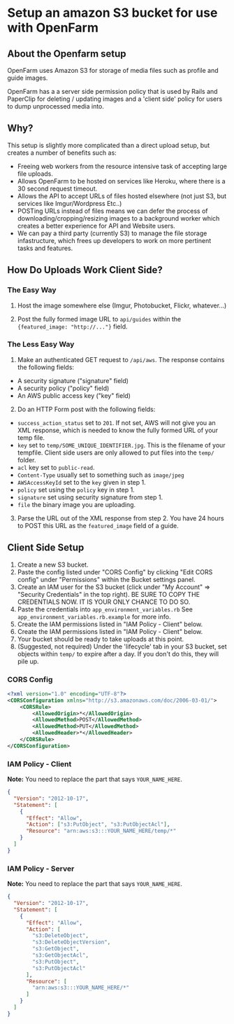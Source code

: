 # Setup an amazon S3 bucket for use with OpenFarm

## About the Openfarm setup

 OpenFarm uses Amazon S3 for storage of media files such as profile and guide images.

 OpenFarm has a a server side permission policy that is used by Rails and PaperClip for deleting / updating images and a 'client side' policy for users to dump unprocessed media into.

## Why?

 This setup is slightly more complicated than a direct upload setup, but creates a number of benefits such as:

  * Freeing web workers from the resource intensive task of accepting large file uploads.
  * Allows OpenFarm to be hosted on services like Heroku, where there is a 30 second request timeout.
  * Allows the API to accept URLs of files hosted elsewhere (not just S3, but services like Imgur/Wordpress Etc..)
  * POSTing URLs instead of files means we can defer the process of downloading/cropping/resizing images to a background worker which creates a better experience for API and Website users.
  * We can pay a third party (currently S3) to manage the file storage infastructure, which frees up developers to work on more pertinent tasks and features.

## How Do Uploads Work Client Side?

### The Easy Way

 1. Host the image somewhere else (Imgur, Photobucket, Flickr, whatever...)

 2. Post the fully formed image URL to `api/guides` within the `{featured_image: "http://..."}` field.

### The Less Easy Way

 1. Make an authenticated GET request to `/api/aws`. The response contains the following fields:
   * A security signature ("signature" field)
   * A security policy ("policy" field)
   * An AWS public access key ("key" field)

 2. Do an HTTP Form post with the following fields:
   * `success_action_status` set to `201`. If not set, AWS will not give you an XML response, which is needed to know the fully formed URL of your temp file.
   * `key` set to `temp/SOME_UNIQUE_IDENTIFIER.jpg`. This is the filename of your tempfile. Client side users are only allowed to put files into the `temp/` folder.
   * `acl` key set to `public-read`.
   * `Content-Type` usually set to something such as `image/jpeg`
   * `AWSAccessKeyId` set to the `key` given in step 1.
   * `policy` set using the `policy` key in step 1.
   * `signature` set using security signature from step 1.
   * `file` the binary image you are uploading.

 3. Parse the URL out of the XML response from step 2. You have 24 hours to POST this URL as the `featured_image` field of a guide.

## Client Side Setup

1. Create a new S3 bucket.
2. Paste the config listed under "CORS Config" by clicking "Edit CORS config" under "Permissions" within the Bucket settings panel.
3. Create an IAM user for the S3 bucket (click under "My Account" => "Security Credentials" in the top right). BE SURE TO COPY THE CREDENTIALS NOW. IT IS YOUR ONLY CHANCE TO DO SO.
4. Paste the credentials into `app_environment_variables.rb` See `app_environment_variables.rb.example` for more info.
5. Create the IAM permissions listed in "IAM Policy - Client" below.
6. Create the IAM permissions listed in "IAM Policy - Client" below.
6. Your bucket should be ready to take uploads at this point.
7. (Suggested, not required) Under the 'lifecycle' tab in your S3 bucket, set objects within `temp/` to expire after a day. If you don't do this, they will pile up.

### CORS Config

```xml
<?xml version="1.0" encoding="UTF-8"?>
<CORSConfiguration xmlns="http://s3.amazonaws.com/doc/2006-03-01/">
    <CORSRule>
        <AllowedOrigin>*</AllowedOrigin>
        <AllowedMethod>POST</AllowedMethod>
        <AllowedMethod>PUT</AllowedMethod>
        <AllowedHeader>*</AllowedHeader>
    </CORSRule>
</CORSConfiguration>
```

### IAM Policy - Client

**Note:** You need to replace the part that says `YOUR_NAME_HERE`.

```json
{
  "Version": "2012-10-17",
  "Statement": [
    {
      "Effect": "Allow",
      "Action": ["s3:PutObject", "s3:PutObjectAcl"],
      "Resource": "arn:aws:s3:::YOUR_NAME_HERE/temp/*"
    }
  ]
}
```

### IAM Policy - Server

**Note:** You need to replace the part that says `YOUR_NAME_HERE`.

```json
{
  "Version": "2012-10-17",
  "Statement": [
    {
      "Effect": "Allow",
      "Action": [
        "s3:DeleteObject",
        "s3:DeleteObjectVersion",
        "s3:GetObject",
        "s3:GetObjectAcl",
        "s3:PutObject",
        "s3:PutObjectAcl"
      ],
      "Resource": [
        "arn:aws:s3:::YOUR_NAME_HERE/*"
      ]
    }
  ]
}
```